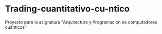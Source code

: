 # Trading-cuantitativo-cu-ntico
Proyecto para la asignatura "Arquitectura y Programación de computadores cuánticos"
